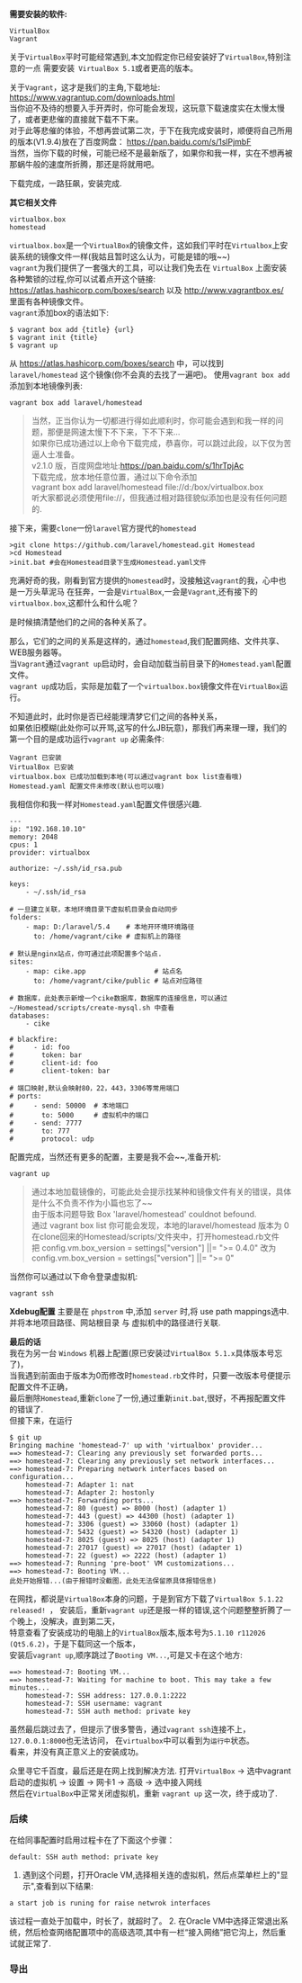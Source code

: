 **需要安装的软件:**
```
VirtualBox
Vagrant
```
关于`VirtualBox`平时可能经常遇到,本文加假定你已经安装好了`VirtualBox`,特别注意的一点
需要安装` VirtualBox 5.1`或者更高的版本。


关于`Vagrant`，这才是我们的主角,下载地址:
https://www.vagrantup.com/downloads.html  
当你迫不及待的想要入手开弄时，你可能会发现，这玩意下载速度实在太慢太慢了，或者更悲催的直接就下载不下来。  
对于此等悲催的体验，不想再尝试第二次，于下在我完成安装时，顺便将自己所用的版本(V1.9.4)放在了百度网盘：
https://pan.baidu.com/s/1slPjmbF  
当然，当你下载的时候，可能已经不是最新版了，如果你和我一样，实在不想再被那蜗牛般的速度所折腾，那还是将就用吧。


下载完成，一路狂飙，安装完成.  


**其它相关文件**
```
virtualbox.box
homestead
```
`virtualbox.box`是一个`VirtualBox`的镜像文件，这如我们平时在`Virtualbox`上安装系统的镜像文件一样(我姑且暂时这么认为，可能是错的哦~~)  
`vagrant`为我们提供了一套强大的工具，可以让我们免去在 `VirtualBox` 上面安装各种繁锁的过程,你可以试着点开这个链接: https://atlas.hashicorp.com/boxes/search 以及 http://www.vagrantbox.es/  
里面有各种镜像文件。  
`vagrant`添加box的语法如下:
```shell
$ vagrant box add {title} {url}
$ vagrant init {title}
$ vagrant up
```
从 https://atlas.hashicorp.com/boxes/search 中，可以找到 `laravel/homestead` 这个镜像(你不会真的去找了一遍吧)。
使用`vagrant box add`添加到本地镜像列表:
```
vagrant box add laravel/homestead
```
>当然，正当你认为一切都进行得如此顺利时，你可能会遇到和我一样的问题，那便是网速太慢下不下来，下不下来...  
>如果你已成功通过以上命令下载完成，恭喜你，可以跳过此段，以下仅为苦逼人士准备。  
>v2.1.0 版，百度网盘地址:https://pan.baidu.com/s/1hrTpjAc  
>下载完成，放本地任意位置，通过以下命令添加  
>vagrant box add laravel/homestead file://d:/box/virtualbox.box  
>听大家都说必须使用file://，但我通过相对路径貌似添加也是没有任何问题的.  

接下来，需要`clone`一份`laravel`官方提代的`homestead`
```
>git clone https://github.com/laravel/homestead.git Homestead
>cd Homestead
>init.bat #会在Homestead目录下生成Homestead.yaml文件
```
充满好奇的我，刚看到官方提供的`homestead`时，没接触这`vagrant`的我，心中也是一万头草泥马
在狂奔，一会是`VirtualBox`,一会是`Vagrant`,还有接下的`virtualbox.box`,这都什么和什么呢？

是时候搞清楚他们的之间的各种关系了。


那么，它们的之间的关系是这样的，通过`homestead`,我们配置网络、文件共享、WEB服务器等。  
当`Vagrant`通过`vagrant up`启动时，会自动加载当前目录下的`Homestead.yaml`配置文件。    
`vagrant up`成功后，实际是加载了一个`virtualbox.box`镜像文件在`VirtualBox`运行。

不知道此时，此时你是否已经能理清梦它们之间的各种关系，  
如果依旧模糊(此处你可以开骂,这写的什么JB玩意)，那我们再来理一理，我们的第一个目的是成功运行`vagrant up`
必需条件:
```
Vagrant 已安装
VirtualBox 已安装
virtualbox.box 已成功加载到本地(可以通过vagrant box list查看哦)
Homestead.yaml 配置文件未修改(默认也可以哦)
```
我相信你和我一样对`Homestead.yaml`配置文件很感兴趣.
```
---
ip: "192.168.10.10"
memory: 2048
cpus: 1
provider: virtualbox

authorize: ~/.ssh/id_rsa.pub

keys:
    - ~/.ssh/id_rsa

# 一旦建立关联，本地环境目录下虚拟机目录会自动同步
folders:
    - map: D:/laravel/5.4    # 本地开环境环境路径
      to: /home/vagrant/cike # 虚拟机上的路径

# 默认是nginx站点，你可通过此项配置多个站点.
sites:
    - map: cike.app                 # 站点名
      to: /home/vagrant/cike/public # 站点对应路径

# 数据库，此处表示新增一个cike数据库，数据库的连接信息，可以通过 ~/Homestead/scripts/create-mysql.sh 中查看
databases:
    - cike

# blackfire:
#     - id: foo
#       token: bar
#       client-id: foo
#       client-token: bar

# 端口映射,默认会映射80，22，443，3306等常用端口
# ports:
#     - send: 50000  # 本地端口
#       to: 5000     # 虚拟机中的端口
#     - send: 7777
#       to: 777
#       protocol: udp

```
配置完成，当然还有更多的配置，主要是我不会~~,准备开机:
```
vagrant up
```
> 通过本地加载镜像的，可能此处会提示找某种和镜像文件有关的错误，具体是什么不负责不作为小篇也忘了~~  
> 由于版本问题导致 Box 'laravel/homestead' couldnot befound.  
> 通过 vagrant box list 你可能会发现，本地的laravel/homestead 版本为 0   
> 在clone回来的Homestead/scripts/文件夹中，打开homestead.rb文件  
> 把 config.vm.box_version = settings["version"] ||= ">= 0.4.0" 改为 config.vm.box_version = settings["version"] ||= ">= 0"

当然你可以通过以下命令登录虚拟机:  
```
vagrant ssh
```

**Xdebug配置**
主要是在 `phpstrom` 中,添加 `server` 时,将 use path mappings选中.
并将本地项目路径、网站根目录 与 虚拟机中的路径进行关联.

**最后的话**  
我在为另一台 `Windows` 机器上配置(原已安装过`VirtualBox 5.1.x`具体版本号忘了)，  
当我遇到前面由于版本为0而修改时`homestead.rb`文件时，只要一改版本号便提示配置文件不正确，  
最后删除`Homestead`,重新`clone`了一份,通过重新`init.bat`,很好，不再报配置文件的错误了.  
但接下来，在运行
```shell
$ git up
Bringing machine 'homestead-7' up with 'virtualbox' provider...
==> homestead-7: Clearing any previously set forwarded ports...
==> homestead-7: Clearing any previously set network interfaces...
==> homestead-7: Preparing network interfaces based on configuration...
    homestead-7: Adapter 1: nat
    homestead-7: Adapter 2: hostonly
==> homestead-7: Forwarding ports...
    homestead-7: 80 (guest) => 8000 (host) (adapter 1)
    homestead-7: 443 (guest) => 44300 (host) (adapter 1)
    homestead-7: 3306 (guest) => 33060 (host) (adapter 1)
    homestead-7: 5432 (guest) => 54320 (host) (adapter 1)
    homestead-7: 8025 (guest) => 8025 (host) (adapter 1)
    homestead-7: 27017 (guest) => 27017 (host) (adapter 1)
    homestead-7: 22 (guest) => 2222 (host) (adapter 1)
==> homestead-7: Running 'pre-boot' VM customizations...
==> homestead-7: Booting VM...
此处开始报错...(由于报错时没截图，此处无法保留原具体报错信息)
```
在网找，都说是`VirtualBox`本身的问题，于是到官方下载了`VirtualBox 5.1.22 released! `，
安装后，重新`vagrant up`还是报一样的错误,这个问题整整折腾了一个晚上，没解决，直到第二天，  
特意查看了安装成功的电脑上的`VirtualBox`版本,版本号为`5.1.10 r112026 (Qt5.6.2)`，于是下载同这一个版本，  
安装后`vagrant up`,顺序跳过了`Booting VM...`,可是又卡在这个地方:
```
==> homestead-7: Booting VM...
==> homestead-7: Waiting for machine to boot. This may take a few minutes...
    homestead-7: SSH address: 127.0.0.1:2222
    homestead-7: SSH username: vagrant
    homestead-7: SSH auth method: private key
```
虽然最后跳过去了，但提示了很多警告，通过`vagrant ssh`连接不上，`127.0.0.1:8000`也无法访问，
在`virtualbox`中可以看到为`运行中`状态。  
看来，并没有真正意义上的安装成功。

众里寻它千百度，最后还是在网上找到解决方法.
打开`VirtualBox` -> 选中vagrant启动的虚拟机 -> 设置 -> 网卡1 -> 高级 -> 选中接入网线  
然后在`VirtualBox`中正常关闭虚拟机，重新 `vagrant up` 这一次，终于成功了.

### 后续
在给同事配置时启用过程卡在了下面这个步骤：
```
default: SSH auth method: private key
```
1. 遇到这个问题，打开Oracle VM,选择相关连的虚拟机，然后点菜单栏上的"显示",查看到以下结果:
```
a start job is runing for raise netwrok interfaces
```
该过程一直处于加载中，时长了，就超时了。
2. 在Oracle VM中选择正常退出系统，然后检查网络配置项中的高级选项,其中有一栏“接入网络”把它沟上，然后重试就正常了.


### 导出
